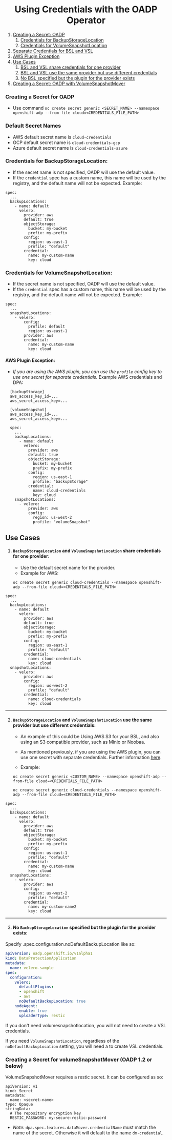 <h1 align="center">Using Credentials with the OADP Operator</h1>


1. [Creating a Secret: OADP](#creating-a-secret-for-oadp)
    1. [Credentials for BackupStorageLocation](#credentials-for-backupstoragelocation)
    2. [Credentials for VolumeSnapshotLocation](#credentials-for-volumesnapshotlocation)
2. [Separate Credentials for BSL and VSL](#separate-credentials-for-bsl-and-vsl)
3. [AWS Plugin Exception](#aws-plugin-exception)
4. [Use Cases](#use-cases)
    1. [BSL and VSL share credentials for one provider](#backupstoragelocation-and-volumesnapshotlocation-share-credentials-for-one-provider)
    2. [BSL and VSL use the same provider but use different credentials](#backupstoragelocation-and-volumesnapshotlocation-use-the-same-provider-but-use-different-credentials)
    3. [No BSL specified but the plugin for the provider exists](#no-backupstoragelocation-specified-but-the-plugin-for-the-provider-exists)
5. [Creating a Secret: OADP with VolumeSnapshotMover](#creating-a-secret-for-volumesnapshotmover)

### Creating a Secret for OADP

- Use command `oc create secret generic <SECRET_NAME> --namespace openshift-adp --from-file cloud=<CREDENTIALS_FILE_PATH>`

<h3>Default Secret Names<a id="defaultsecrets"></a></h3>

  - AWS default secret name is `cloud-credentials`
  - GCP default secret name is `cloud-credentials-gcp`
  - Azure default secret name is `cloud-credentials-azure`


### Credentials for BackupStorageLocation:

- If the secret name is not specified, OADP will use the default value.
- If the `credential` spec has a custom name, this name will be used by the
  registry, and the default name will not be expected. Example:

```
spec:
  ...
  backupLocations:
    - name: default
      velero:
        provider: aws
        default: true
        objectStorage:
          bucket: my-bucket
          prefix: my-prefix
        config:
          region: us-east-1
          profile: "default"
        credential:
          name: my-custom-name
          key: cloud
```

### Credentials for VolumeSnapshotLocation:

- If the secret name is not specified, OADP will use the default value.
- If the `credential` spec has a custom name, this name will be used by the
  registry, and the default name will not be expected. Example:

```
spec:
  ...
  snapshotLocations:
    - velero:
        config:
          profile: default
          region: us-east-1
        provider: aws
        credential:
          name: my-custom-name
          key: cloud
```

#### AWS Plugin Exception:

  - *If you are using the AWS plugin, you can use the `profile` config key
    to use one secret for separate credentials.* 
    Example AWS credentials and DPA:

  ```
    [backupStorage]
    aws_access_key_id=...
    aws_secret_access_key=...

    [volumeSnapshot]
    aws_access_key_id=...
    aws_secret_access_key=...
  ```

  ```
    spec:
      ...
      backupLocations:
        - name: default
          velero:
            provider: aws
            default: true
            objectStorage:
              bucket: my-bucket
              prefix: my-prefix
            config:
              region: us-east-1
              profile: "backupStorage"
            credential:
              name: cloud-credentials
              key: cloud
      snapshotLocations:
        - velero:
            provider: aws
            config:
              region: us-west-2
              profile: "volumeSnapshot"
  ```

## Use Cases

1. #### `BackupStorageLocation` and `VolumeSnapshotLocation` share credentials for one provider:

    - Use the default secret name for the provider.
    - Example for AWS:

    `oc create secret generic cloud-credentials --namespace openshift-adp --from-file cloud=<CREDENTIALS_FILE_PATH>`

```
spec:
  ...
  backupLocations:
    - name: default
      velero:
        provider: aws
        default: true
        objectStorage:
          bucket: my-bucket
          prefix: my-prefix
        config:
          region: us-east-1
          profile: "default"
        credential:
          name: cloud-credentials
          key: cloud
  snapshotLocations:
    - velero:
        provider: aws
        config:
          region: us-west-2
          profile: "default"
        credential:
          name: cloud-credentials
          key: cloud
```

<hr style="height:1px;border:none;color:#333;">

2. #### `BackupStorageLocation` and `VolumeSnapshotLocation` use the same provider but use different credentials:

    - An example of this could be Using AWS S3 for your BSL, and also using an S3 
    compatible provider, such as Minio or Noobaa.

    - As mentioned previously, if you are using the AWS plugin, you can use one
      secret with separate credentials. Further information [here](#separatecreds).
                
    - Example:

    `oc create secret generic <CUSTOM_NAME> --namespace openshift-adp --from-file cloud=<CREDENTIALS_FILE_PATH>`

    `oc create secret generic cloud-credentials --namespace openshift-adp --from-file cloud=<CREDENTIALS_FILE_PATH>`

```
spec:
  ...
  backupLocations:
    - name: default
      velero:
        provider: aws
        default: true
        objectStorage:
          bucket: my-bucket
          prefix: my-prefix
        config:
          region: us-east-1
          profile: "default"
        credential:
          name: my-custom-name
          key: cloud
  snapshotLocations:
    - velero:
        provider: aws
        config:
          region: us-west-2
          profile: "default"
        credential:
          name: my-custom-name2
          key: cloud
```

<hr style="height:1px;border:none;color:#333;">

3. #### No `BackupStorageLocation` specified but the plugin for the provider exists:

Specify .spec.configuration.noDefaultBackupLocation like so:
```yaml
apiVersion: oadp.openshift.io/v1alpha1
kind: DataProtectionApplication
metadata:
  name: velero-sample
spec:
  configuration:
    velero:
      defaultPlugins:
      - openshift
      - aws
      noDefaultBackupLocation: true
    nodeAgent:
      enable: true
      uploaderType: restic
```
If you don't need volumesnapshotlocation, you will not need to create a VSL credentials.

If you need `VolumeSnapshotLocation`, regardless of the `noDefaultBackupLocation` setting, you will need a to create VSL credentials.


### Creating a Secret for volumeSnapshotMover (OADP 1.2 or below)

VolumeSnapshotMover requires a restic secret. It can be configured as so:

```
apiVersion: v1
kind: Secret
metadata:
  name: <secret-name>
type: Opaque
stringData:
  # The repository encryption key
  RESTIC_PASSWORD: my-secure-restic-password
```

- *Note:* `dpa.spec.features.dataMover.credentialName` must match the name of the secret. 
  Otherwise it will default to the name `dm-credential`.
